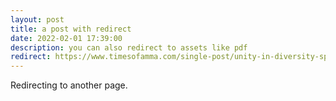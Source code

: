 ```yaml
---
layout: post
title: a post with redirect
date: 2022-02-01 17:39:00
description: you can also redirect to assets like pdf
redirect: https://www.timesofamma.com/single-post/unity-in-diversity-special-the-one-where-aila-meets-bhetki
---
```


Redirecting to another page.
